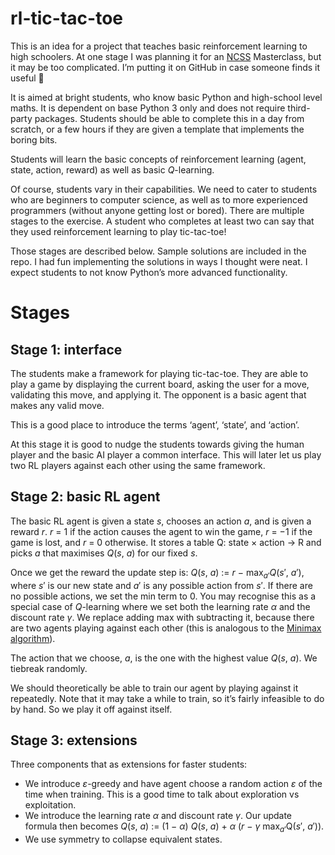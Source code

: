 # rl-tic-tac-toe

This is an idea for a project that teaches basic reinforcement learning to high schoolers. At one stage I was planning it for an [NCSS](https://ncss.edu.au/summer-school) Masterclass, but it may be too complicated. I&rsquo;m putting it on GitHub in case someone finds it useful &#x1F937;

It is aimed at bright students, who know basic Python and high-school level maths. It is dependent on base Python 3 only and does not require third-party packages. Students should be able to complete this in a day from scratch, or a few hours if they are given a template that implements the boring bits.

Students will learn the basic concepts of reinforcement learning (agent, state, action, reward) as well as basic _Q_-learning.

Of course, students vary in their capabilities. We need to cater to students who are beginners to computer science, as well as to more experienced programmers (without anyone getting lost or bored). There are multiple stages to the exercise. A student who completes at least two can say that they used reinforcement learning to play tic-tac-toe!

Those stages are described below. Sample solutions are included in the repo. I had fun implementing the solutions in ways I thought were neat. I expect students to not know Python&rsquo;s more advanced functionality.

# Stages

## Stage 1: interface
The students make a framework for playing tic-tac-toe. They are able to play a game by displaying the current board, asking the user for a move, validating this move, and applying it. The opponent is a basic agent that makes any valid move.

This is a good place to introduce the terms &lsquo;agent&rsquo;, &lsquo;state&rsquo;, and &lsquo;action&rsquo;.

At this stage it is good to nudge the students towards giving the human player and the basic AI player a common interface. This will later let us play two RL players against each other using the same framework.

## Stage 2: basic RL agent
The basic RL agent is given a state _s_, chooses an action _a_, and is given a reward _r_. _r_ = 1 if the action causes the agent to win the game, _r_ = &minus;1 if the game is lost, and _r_ = 0 otherwise. It stores a table Q: state &times; action &rarr; R and picks _a_ that maximises _Q_(_s_, _a_) for our fixed _s_.

Once we get the reward the update step is:
_Q_(_s_, _a_) := _r_ &minus; max<sub>_a_&prime;</sub>_Q_(_s_&prime;, _a_&prime;), where _s_&prime; is our new state and _a_&prime; is any possible action from _s_&prime;. If there are no possible actions, we set the min term to 0. You may recognise this as a special case of _Q_-learning where we set both the learning rate _&alpha;_ and the discount rate _&gamma;_. We replace adding max with subtracting it, because there are two agents playing against each other (this is analogous to the [Minimax algorithm](https://en.wikipedia.org/wiki/Minimax)).

The action that we choose, _a_, is the one with the highest value _Q_(_s_, _a_). We tiebreak randomly.

We should theoretically be able to train our agent by playing against it repeatedly. Note that it may take a while to train, so it&rsquo;s fairly infeasible to do by hand. So we play it off against itself.

## Stage 3: extensions
Three components that as extensions for faster students:
- We introduce _&epsilon;_-greedy and have agent choose a random action _&epsilon;_ of the time when training. This is a good time to talk about exploration vs exploitation.
- We introduce the learning rate _&alpha;_ and discount rate _&gamma;_. Our update formula then becomes _Q_(_s_, _a_) := (1 &minus; _&alpha;_) _Q_(_s_, _a_) + _&alpha;_ (_r_ &minus; _&gamma;_ max<sub>_a_&prime;</sub>Q(_s_&prime;, _a_&prime;)).
- We use symmetry to collapse equivalent states.
